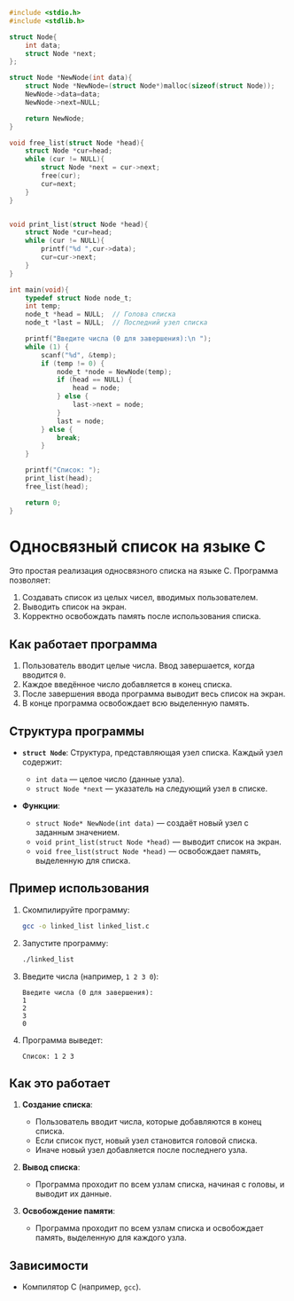```c
#include <stdio.h>
#include <stdlib.h>

struct Node{
    int data;
    struct Node *next;
};

struct Node *NewNode(int data){
    struct Node *NewNode=(struct Node*)malloc(sizeof(struct Node));
    NewNode->data=data;
    NewNode->next=NULL;

    return NewNode;
}

void free_list(struct Node *head){
    struct Node *cur=head;
    while (cur != NULL){
        struct Node *next = cur->next;
        free(cur);
        cur=next;
    }
}


void print_list(struct Node *head){
    struct Node *cur=head;
    while (cur != NULL){
        printf("%d ",cur->data);
        cur=cur->next;
    }
}

int main(void){
    typedef struct Node node_t;
    int temp;
    node_t *head = NULL;  // Голова списка
    node_t *last = NULL;  // Последний узел списка

    printf("Введите числа (0 для завершения):\n ");
    while (1) {
        scanf("%d", &temp);
        if (temp != 0) {
            node_t *node = NewNode(temp);
            if (head == NULL) {
                head = node;
            } else {
                last->next = node;
            }
            last = node;
        } else {
            break;
        }
    }

    printf("Список: ");
    print_list(head);
    free_list(head);

    return 0;
}
```
# Односвязный список на языке C

Это простая реализация односвязного списка на языке C. Программа позволяет:
1. Создавать список из целых чисел, вводимых пользователем.
2. Выводить список на экран.
3. Корректно освобождать память после использования списка.

## Как работает программа

1. Пользователь вводит целые числа. Ввод завершается, когда вводится `0`.
2. Каждое введённое число добавляется в конец списка.
3. После завершения ввода программа выводит весь список на экран.
4. В конце программа освобождает всю выделенную память.

## Структура программы

- **`struct Node`**: Структура, представляющая узел списка. Каждый узел содержит:
  - `int data` — целое число (данные узла).
  - `struct Node *next` — указатель на следующий узел в списке.

- **Функции**:
  - `struct Node* NewNode(int data)` — создаёт новый узел с заданным значением.
  - `void print_list(struct Node *head)` — выводит список на экран.
  - `void free_list(struct Node *head)` — освобождает память, выделенную для списка.

## Пример использования

1. Скомпилируйте программу:
   ```bash
   gcc -o linked_list linked_list.c
   ```

2. Запустите программу:
   ```bash
   ./linked_list
   ```

3. Введите числа (например, `1 2 3 0`):
   ```
   Введите числа (0 для завершения):
   1
   2
   3
   0
   ```

4. Программа выведет:
   ```
   Список: 1 2 3
   ```

## Как это работает

1. **Создание списка**:
   - Пользователь вводит числа, которые добавляются в конец списка.
   - Если список пуст, новый узел становится головой списка.
   - Иначе новый узел добавляется после последнего узла.

2. **Вывод списка**:
   - Программа проходит по всем узлам списка, начиная с головы, и выводит их данные.

3. **Освобождение памяти**:
   - Программа проходит по всем узлам списка и освобождает память, выделенную для каждого узла.

## Зависимости

- Компилятор C (например, `gcc`).

